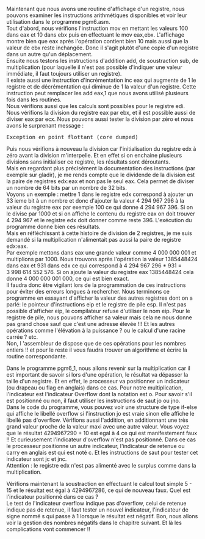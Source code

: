Maintenant que nous avons une routine d'affichage d'un registre, nous pouvons examiner les instructions arithmétiques disponibles et voir leur utilisation dans le programme pgm6.asm. <br>
Tout d'abord, nous vérifions l'instruction mov en mettant les valeurs 100 dans eax et 10 dans ebx puis en effectuant le mov eax,ebx. L'affichage montre bien que eax après l'opération contient bien 10 mais aussi que la valeur de ebx reste inchangée. Donc il s'agit plutôt d'une copie d'un registre dans un autre qu'un déplacement. <br>
Ensuite nous testons les instructions d'addition add, de soustraction sub, de multiplication (pour laquelle il n'est pas possible d'indiquer une valeur immédiate, il faut toujours utiliser un registre). <br>
Il existe aussi une instruction d'incrémentation inc eax qui augmente de 1 le registre et de décrémentation qui diminue de 1 la valeur d'un registre. Cette instruction peut remplacer les add eax,1 que nous avons utilisé plusieurs fois dans les routines.<br>
Nous vérifions aussi que les calculs sont possibles pour le registre edi.<br>
Nous vérifions la division du registre eax par ebx, et il est possible aussi de diviser eax par ecx. Nous pouvons aussi tester la division par zéro et nous avons le surprenant message :
<pre>
Exception en point flottant (core dumped)
</pre>
Puis nous vérifions à nouveau la division car l'initialisation du registre edx à zéro avant la division m'interpelle. Et en effet si on enchaine plusieurs divisions sans initialiser ce registre, les résultats sont déroutants.<br>
Mais en regardant plus précisément la documentation des instructions (par exemple sur gladir), je me rends compte que le dividende de la division est la paire de registres edx:eax et non pas le seul eax. Cela permet de diviser un nombre de 64 bits par un nombre de 32 bits.<br>
Voyons un exemple : mettre 1 dans le registre edx correspond à ajouter un 33 ieme bit à un nombre et donc d'ajouter la valeur 4 294 967 296 à la valeur du registre eax par exemple 100 ce qui donne 4 294 967 396. Si on le divise par 1000 et si on affiche le contenu du registre eax on doit trouver  4 294 967  et le registre edx doit donner comme reste 396. L'exécution du programme donne bien ces résultats.<br>
Mais en réfléchissant à cette histoire de division de 2 registres, je me suis demandé si la multiplication n'alimentait pas aussi la paire de registre edx:eax.<br>
Par exemple mettons dans eax une grande valeur comme 4 000 000 001 et multiplions par 1000. Nous trouvons après l'opération la valeur 1385448424 dans eax et 931 dans edx ce qui correspond à 4 294 967 296 * 931 = 3 998 614 552 576. Si on ajoute la valeur du registre eax 1385448424 cela donne 4 000 000 001 000‬, ce qui est bien exact.<br>
Il faudra donc être vigilant lors de la programmation de ces instructions pour éviter des erreurs longues à rechercher.
Nous terminons ce programme en essayant d'afficher la valeur des autres registres dont on a parlé: le pointeur d'instructions eip et le registre de pile esp. Il n'est pas possible d'afficher eip, le compilateur refuse d'utiliser le nom eip. Pour le registre de pile, nous pouvons afficher sa valeur mais cela ne nous donne pas grand chose sauf que c'est une adresse élevée !!!
Et les autres opérations comme l'élévation à la puissance ? ou le calcul d'une racine carrée ? etc.<br>
Non, l 'assembleur de dispose que de ces opérations pour les nombres entiers !! et pour le reste il vous faudra trouver un algorithme et écrire la routine correspondante.<br>

Dans le programme pgm6_1, nous allons revenir sur la multiplication car il est important de savoir si lors d'une opération, le résultat va dépasser la taille d'un registre. Et en effet, le processeur va positionner un indicateur (ou drapeau ou flag en anglais) dans ce cas. Pour notre multiplication, l'indicateur est l'indicateur Overflow dont la notation est o. Pour savoir s'il est positionné ou non, il faut utiliser les instructions de saut jo ou jno. <br>
Dans le code du programme, vous pouvez voir une structure de type if-else qui affiche le libellé overflow si l'instruction jo est vraie sinon elle affiche le libellé pas d'overflow.
Vérifions aussi l'addition, en additionnant une très grand valeur proche de la valeur maxi avec une autre valeur. Vous voyez que le résultat 4294967290 + 10 est egal à 4 ce qui est manifestement faux !! Et curieusement l'indicateur d'overflow n'est pas positionné. Dans ce cas le processeur positionne un autre indicateur, l'indicateur de retenue ou carry en anglais est qui est noté c. Et les instructions de saut pour tester cet indicateur sont jc et jnc. <br>
Attention : le registre edx n'est pas alimenté avec le surplus comme dans la multiplication. <br>

Vérifions maintenant la soustraction en effectuant le calcul tout simple 5 - 15 et le résultat est égal à 4294967286, ce qui de nouveau faux.
Quel est l'indicateur positionné dans ce cas ? <br>
Le test de l'indicateur overflow indique pas d'overflow, celui de retenue indique pas de retenue, il faut tester un nouvel indicateur, l'indicateur de signe nommé s qui passe à 1 lorsque le résultat est négatif.
Bon, nous allons voir la gestion des nombres négatifs dans le chapitre suivant. Et là les complications vont commencer !! <br> 
 



